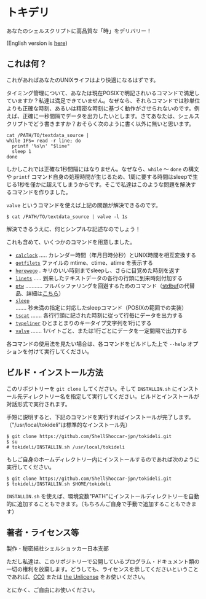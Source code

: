 # トキデリ

あなたのシェルスクリプトに高品質な「時」をデリバリー！

(English version is [here](README.en.md))

## これは何？

これがあればあなたのUNIXライフはより快適になるはずです。

タイミング管理について、あなたは現在POSIXで明記されいるコマンドで満足していますか？私達は満足できていません。なぜなら、それらコマンドでは秒単位よりも正確な時刻、あるいは精密な時刻に基づく動作がさせられないのです。例えば、正確に一秒間隔でデータを出力したいとします。さてあなたは、シェルスクリプトでどう書きますか？おそらく次のように書く以外に無いと思います。

```sh:
cat /PATH/TO/textdata_source |
while IFS= read -r line; do
  printf '%s\n' "$line"
  sleep 1
done
```

しかしこれでは正確な1秒間隔にはなりません。なぜなら、`while` 〜 `done` の構文や `printf` コマンド自身の処理時間が生じるため、1周に要する時間はsleepで生じる1秒を僅かに超えてしまうからです。そこで私達はこのような問題を解決するコマンドを作りました。

`valve` というコマンドを使えば上記の問題が解決できるのです。

```sh:
$ cat /PATH/TO/textdata_source | valve -l 1s
```

解決できるうえに、何とシンプルな記述なのでしょう！

これも含めて、いくつかのコマンドを用意しました。

* [`calclock`](bin/calclock) ..... カレンダー時間（年月日時分秒）とUNIX時間を相互変換する
* [`getfilets`](c_src/getfilets.c) ファイルの mtime、ctime、atime を表示する
* [`herewego`](c_src/herewego.c) . キリのいい時刻までsleepし、さらに目覚めた時刻を返す
* [`linets`](c_src/linets.c) ..... 到来したテキストデータの各行の行頭に到来時刻付加する
* [`ptw`](c_src/ptw.c) ........... フルバッファリングを回避するためのコマンド（[stdbuf](https://www.gnu.org/software/coreutils/manual/html_node/stdbuf-invocation.html#stdbuf-invocation)の代替品、詳細は[こちら](https://github.com/ShellShoccar-jpn/tokideli/blob/main/manual/ptw.info.ja.md)）
* [`sleep`](c_src/sleep.c) ....... 秒未満の指定に対応したsleepコマンド（POSIXの範囲での実装）
* [`tscat`](c_src/tscat.c) ....... 各行行頭に記された時刻に従って行毎にデータを出力する
* [`typeliner`](c_src/typeliner.c) ひとまとまりのキータイプ文字列を1行にする
* [`valve`](c_src/valve.c) ....... 1バイトごと、または1行ごとにデータを一定間隔で出力する

各コマンドの使用法を見たい場合は、各コマンドをビルドした上で `--help` オプションを付けて実行してください。

## ビルド・インストール方法

このリポジトリーを `git clone` してください。そして `INSTALLIN.sh` にインストール先ディレクトリー名を指定して実行してください。ビルドとインストールが対話形式で実行されます。

手短に説明すると、下記のコマンドを実行すればインストールが完了します。（"/usr/local/tokideli"は標準的なインストール先）

```sh:
$ git clone https://github.com/ShellShoccar-jpn/tokideli.git
$ su
# tokideli/INSTALLIN.sh /usr/local/tokideli
```

もしご自身のホームディレクトリー内にインストールするのであれば次のように実行してください。

```sh:
$ git clone https://github.com/ShellShoccar-jpn/tokideli.git
$ tokideli/INSTALLIN.sh $HOME/tokideli
```

`INSTALLIN.sh` を使えば、環境変数"PATH"にインストールディレクトリーを自動的に追加することもできます。（もちろんご自身で手動で追加することもできます）

## 著者・ライセンス等

製作・秘密結社シェルショッカー日本支部

ただし私達は、このリポジトリーで公開しているプログラム・ドキュメント類の一切の権利を放棄します。どうしても、ライセンスを示してくださいということであれば、[CC0](https://creativecommons.org/share-your-work/public-domain/cc0) または [the Unlicense](https://unlicense.org/) をお使いください。

とにかく、ご自由にお使いください。
